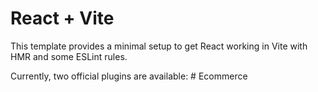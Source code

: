 # React + Vite

This template provides a minimal setup to get React working in Vite with HMR and some ESLint rules.

Currently, two official plugins are available:
#   E c o m m e r c e 
 
 
